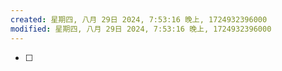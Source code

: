 ```yaml
---
created: 星期四, 八月 29日 2024, 7:53:16 晚上, 1724932396000
modified: 星期四, 八月 29日 2024, 7:53:16 晚上, 1724932396000
---
```


- [ ] 